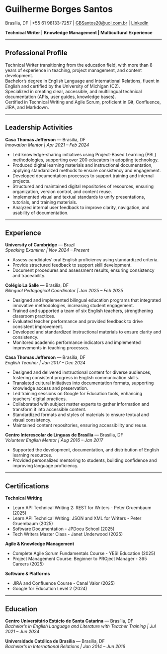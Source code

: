 # Guilherme Borges Santos

Brasília, DF | +55 61 98133-7257 | [GBSantos20@uol.com.br](mailto:GBSantos20@uol.com.br) | [LinkedIn](https://www.linkedin.com/in/guilhermeborsan)

**Technical Writer | Knowledge Management | Multicultural Experience**

---

## Professional Profile
Technical Writer transitioning from the education field, with more than 8 years of experience in teaching, project management, and content development.  
Bachelor’s degree in English Language and International Relations, fluent in English and certified by the University of Michigan (C2).  
Specialized in creating clear, accessible, and multilingual technical documentation (APIs, user guides, knowledge bases).  
Certified in Technical Writing and Agile Scrum, proficient in Git, Confluence, JIRA, and Markdown.

---

## Leadership Activities

**Casa Thomas Jefferson** — Brasília, DF  
*Innovation Mentor | Apr 2021 – Feb 2024*  
- Led knowledge-sharing initiatives using Project-Based Learning (PBL) methodologies, supporting over 200 educators in adopting technology.  
- Produced digital learning materials and instructional documentation, applying standardized methods to ensure consistency and engagement.  
- Developed documentation processes to support training and internal projects.  
- Structured and maintained digital repositories of resources, ensuring organization, version control, and content reuse.  
- Implemented visual and textual standards to unify presentations, tutorials, and training materials.  
- Analyzed internal user feedback to improve clarity, navigation, and usability of documentation.  

---

## Experience

**University of Cambridge** — Brazil  
*Speaking Examiner | Nov 2024 – Present*  
- Assess candidates’ oral English proficiency using standardized criteria.  
- Provide structured feedback to support skill development.  
- Document procedures and assessment results, ensuring consistency and traceability.  

**Colégio La Salle** — Brasília, DF  
*Bilingual Pedagogical Coordinator | Jan 2025 – Feb 2025*  
- Designed and implemented bilingual education programs that integrated innovative methodologies, increasing student engagement.  
- Trained and supported a team of six English teachers, strengthening classroom practices.  
- Evaluated teacher performance and provided feedback to drive consistent improvement.  
- Developed and standardized instructional materials to ensure clarity and consistency.  
- Monitored academic performance indicators and implemented improvements in teaching processes.  

**Casa Thomas Jefferson** — Brasília, DF  
*English Teacher | Jan 2017 – Dec 2024*  
- Designed and delivered instructional content for diverse audiences, fostering consistent progress in English communication skills.  
- Translated cultural initiatives into documentation formats, supporting knowledge access and preservation.  
- Led training sessions on Google for Education tools, enhancing teachers’ digital practices.  
- Collaborated with subject matter experts to gather information and transform it into accessible content.  
- Standardized formats and styles of materials to ensure textual and visual consistency.  
- Maintained content repositories, ensuring accessibility and reuse.  

**Centro Interescolar de Línguas de Brasília** — Brasília, DF  
*Volunteer English Mentor | Aug 2016 – Jan 2017*  
- Supported the development, documentation, and distribution of English learning resources.  
- Provided personalized mentoring to students, building confidence and improving language proficiency.  

---

## Certifications

**Technical Writing**  
- Learn API Technical Writing 2: REST for Writers - Peter Gruembaum (2025)  
- Learn API Technical Writing: JSON and XML for Writers - Peter Gruembaum (2025)  
- Software Documentation - JPDocu School (2025)  
- Tech Writers Master Class - Janet Underwood (2025)  

**Agile & Knowledge Management**  
- Complete Agile Scrum Fundamentals Course - YESI Education (2025)  
- Project Management Course: Beginner to PROject Manager - 365 Careers (2025)  

**Software & Platforms**  
- JIRA and Confluence Course - Canal Valor (2025)  
- Google for Education Level 2 (2024)  

---

## Education

**Centro Universitário Estácio de Santa Catarina** — Brasília, DF  
*Bachelor’s in English Language and Literature with Teacher Training | Jul 2021 – Jun 2024*  

**Universidade Católica de Brasília** — Brasília, DF  
*Bachelor’s in International Relations | Jan 2014 – Jun 2016*  
